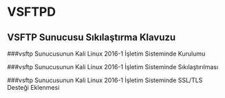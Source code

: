 # VSFTPD

## VSFTP Sunucusu Sıkılaştırma Klavuzu

###vsftp Sunucusunun Kali Linux 2016-1 İşletim Sisteminde Kurulumu

###vsftp Sunucusunun Kali Linux 2016-1 İşletim Sisteminde Sıkılaştırılması

###vsftp Sunucusunun Kali Linux 2016-1 İşletim Sisteminde SSL/TLS Desteği Eklenmesi
